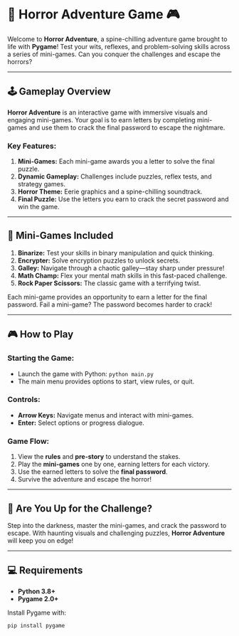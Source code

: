 # 🎃 Horror Adventure Game 🎮

Welcome to **Horror Adventure**, a spine-chilling adventure game brought to life with **Pygame**! Test your wits, reflexes, and problem-solving skills across a series of mini-games. Can you conquer the challenges and escape the horrors? 

---

## 🕹️ Gameplay Overview

**Horror Adventure** is an interactive game with immersive visuals and engaging mini-games. Your goal is to earn letters by completing mini-games and use them to crack the final password to escape the nightmare.

### Key Features:
1. **Mini-Games:** Each mini-game awards you a letter to solve the final puzzle.
2. **Dynamic Gameplay:** Challenges include puzzles, reflex tests, and strategy games.
3. **Horror Theme:** Eerie graphics and a spine-chilling soundtrack.
4. **Final Puzzle:** Use the letters you earn to crack the secret password and win the game.

---

## 🔑 Mini-Games Included

1. **Binarize:** Test your skills in binary manipulation and quick thinking.
2. **Encrypter:** Solve encryption puzzles to unlock secrets.
3. **Galley:** Navigate through a chaotic galley—stay sharp under pressure!
4. **Math Champ:** Flex your mental math skills in this fast-paced challenge.
5. **Rock Paper Scissors:** The classic game with a terrifying twist.

Each mini-game provides an opportunity to earn a letter for the final password. Fail a mini-game? The password becomes harder to crack!

---

## 🎮 How to Play

### Starting the Game:
- Launch the game with Python: `python main.py`
- The main menu provides options to start, view rules, or quit.

### Controls:
- **Arrow Keys:** Navigate menus and interact with mini-games.
- **Enter:** Select options or progress dialogue.

### Game Flow:
1. View the **rules** and **pre-story** to understand the stakes.
2. Play the **mini-games** one by one, earning letters for each victory.
3. Use the earned letters to solve the **final password**.
4. Survive the adventure and escape the horror!

---

## 🧠 Are You Up for the Challenge?

Step into the darkness, master the mini-games, and crack the password to escape. With haunting visuals and challenging puzzles, **Horror Adventure** will keep you on edge!

---

## 💻 Requirements

- **Python 3.8+**
- **Pygame 2.0+**

Install Pygame with:
```bash
pip install pygame
